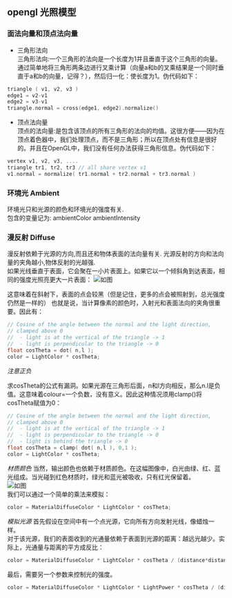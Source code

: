 
## opengl 光照模型
### 面法向量和顶点法向量
* 三角形法向  
三角形法向:一个三角形的法向是一个长度为1并且垂直于这个三角形的向量。通过简单地将三角形两条边进行叉乘计算（向量a和b的叉乘结果是一个同时垂直于a和b的向量，记得？），然后归一化：使长度为1。伪代码如下：  

``` cpp
triangle ( v1, v2, v3 )
edge1 = v2-v1
edge2 = v3-v1
triangle.normal = cross(edge1, edge2).normalize()
```  
* 顶点法向量  
顶点的法向量:是包含该顶点的所有三角形的法向的均值。这很方便——因为在顶点着色器中，我们处理顶点，而不是三角形；所以在顶点处有信息是很好的。并且在OpenGL中，我们没有任何办法获得三角形信息。伪代码如下：

```cpp
vertex v1, v2, v3, ....
triangle tr1, tr2, tr3 // all share vertex v1
v1.normal = normalize( tr1.normal + tr2.normal + tr3.normal )
```

### 环境光 Ambient
环境光只和光源的颜色和环境光的强度有关.  
包含的变量记为: ambientColor  ambientIntensity
### 漫反射 Diffuse
漫反射依赖于光源的方向,而且还和物体表面的法向量有关.
光源反射的方向和法向量的夹角越小,物体反射的光越强.  
如果光线垂直于表面，它会聚在一小片表面上。如果它以一个倾斜角到达表面，相同的强度光照亮更大一片表面：
![如图](http://www.tairan.com/usr/uploads/2014/04/diffuseAngle.png)  

这意味着在斜射下，表面的点会较黑（但是记住，更多的点会被照射到，总光强度仍然是一样的）
也就是说，当计算像素的颜色时，入射光和表面法向的夹角很重要。因此有：

```cpp
// Cosine of the angle between the normal and the light direction,
// clamped above 0
//  - light is at the vertical of the triangle -> 1
//  - light is perpendicular to the triangle -> 0
float cosTheta = dot( n,l );
color = LightColor * cosTheta;
```

*注意正负*

求cosTheta的公式有漏洞。如果光源在三角形后面，n和l方向相反，那么n.l是负值。这意味着colour=一个负数，没有意义。因此这种情况须用clamp()将cosTheta赋值为0：  

```cpp
// Cosine of the angle between the normal and the light direction,
// clamped above 0
//  - light is at the vertical of the triangle -> 1
//  - light is perpendicular to the triangle -> 0
//  - light is behind the triangle -> 0
float cosTheta = clamp( dot( n,l ), 0,1 );
color = LightColor * cosTheta;
```

*材质颜色*
当然，输出颜色也依赖于材质颜色。在这幅图像中，白光由绿、红、蓝光组成。当光碰到红色材质时，绿光和蓝光被吸收，只有红光保留着。  
![如图](http://www.tairan.com/usr/uploads/2014/04/diffuseRed.png)  
我们可以通过一个简单的乘法来模拟：  

```cpp
color = MaterialDiffuseColor * LightColor * cosTheta;
```

*模拟光源*
首先假设在空间中有一个点光源，它向所有方向发射光线，像蜡烛一样。  
对于该光源，我们的表面收到的光通量依赖于表面到光源的距离：越远光越少。实际上，光通量与距离的平方成反比：  

```cpp
color = MaterialDiffuseColor * LightColor * cosTheta / (distance*distance);
```

最后，需要另一个参数来控制光的强度。  
```cpp
color = MaterialDiffuseColor * LightColor * LightPower * cosTheta / (distance*distance);
```
